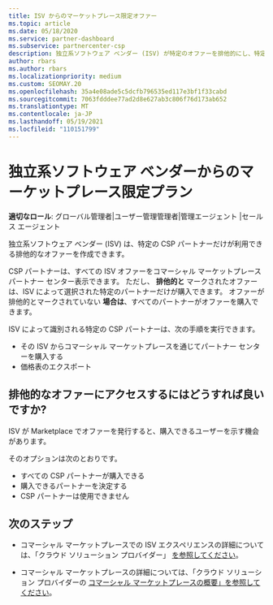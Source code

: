 ```yaml
---
title: ISV からのマーケットプレース限定オファー
ms.topic: article
ms.date: 05/18/2020
ms.service: partner-dashboard
ms.subservice: partnercenter-csp
description: 独立系ソフトウェア ベンダー (ISV) が特定のオファーを排他的にし、特定の CSP パートナーだけが利用できる方法について説明します。
author: rbars
ms.author: rbars
ms.localizationpriority: medium
ms.custom: SEOMAY.20
ms.openlocfilehash: 35a4e08ade5c5dcfb796535ed117e3bf1f33cabd
ms.sourcegitcommit: 7063fdddee77ad2d8e627ab3c806f76d173ab652
ms.translationtype: MT
ms.contentlocale: ja-JP
ms.lasthandoff: 05/19/2021
ms.locfileid: "110151799"
---
```

# <a name="marketplace-exclusive-offers-from-independent-software-vendors"></a>独立系ソフトウェア ベンダーからのマーケットプレース限定プラン

**適切なロール**: グローバル管理者|ユーザー管理管理者|管理エージェント |セールス エージェント

独立系ソフトウェア ベンダー (ISV) は、特定の CSP パートナーだけが利用できる排他的なオファーを作成できます。

CSP パートナーは、すべての ISV オファーをコマーシャル マーケットプレースパートナー センター表示できます。 ただし、 **排他的と** マークされたオファーは、ISV によって選択された特定のパートナーだけが購入できます。 オファーが排他的とマークされていない **場合は**、すべてのパートナーがオファーを購入できます。

ISV によって識別される特定の CSP パートナーは、次の手順を実行できます。

- その ISV からコマーシャル マーケットプレースを通じてパートナー センターを購入する
- 価格表のエクスポート

## <a name="how-do-you-gain-access-to-exclusive-offers"></a>排他的なオファーにアクセスするにはどうすれば良いですか?

ISV が Marketplace でオファーを発行すると、購入できるユーザーを示す機会があります。

そのオプションは次のとおりです。

- すべての CSP パートナーが購入できる
- 購入できるパートナーを決定する
- CSP パートナーは使用できません

## <a name="next-steps"></a>次のステップ

- コマーシャル マーケットプレースでの ISV エクスペリエンスの詳細については、「クラウド ソリューション プロバイダー」 [を参照してください](/azure/marketplace/cloud-solution-providers)。

- コマーシャル マーケットプレースの詳細については、「クラウド ソリューション プロバイダーの [コマーシャル マーケットプレースの概要」を参照してください](csp-commercial-marketplace-overview.md)。